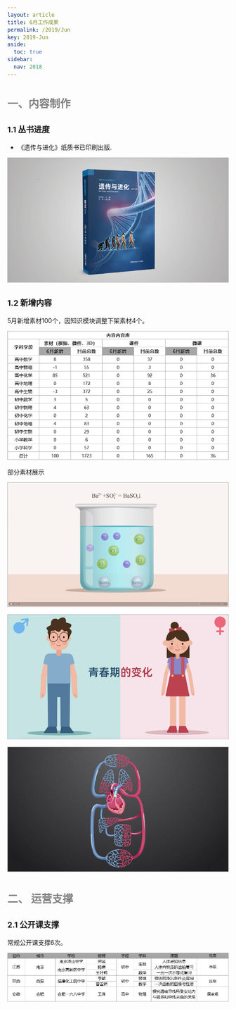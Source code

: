 ```yaml
---
layout: article
title: 6月工作成果
permalink: /2019/Jun
key: 2019-Jun
aside:
  toc: true
sidebar:
  nav: 2018
---
```


<bro/><bro/>

# <font size="5" color="gray">一、内容制作</font>

## <font size="4" >1.1 丛书进度</font>

- 《遗传与进化》纸质书已印刷出版.

![avatar](images/20190601.png)

## <font size="4" >1.2 新增内容</font>

5月新增素材100个，因知识模块调整下架素材4个。

![avatar](images/20190602.png)

部分素材展示

![avatar](images/20190603.png)

![avatar](images/20190604.png)

![avatar](images/20190605.png)

# <font size="5" color="gray">二、	运营支撑</font>

## <font size="4" >2.1 公开课支撑</font>

常规公开课支撑6次。

![avatar](images/20190607.png)





